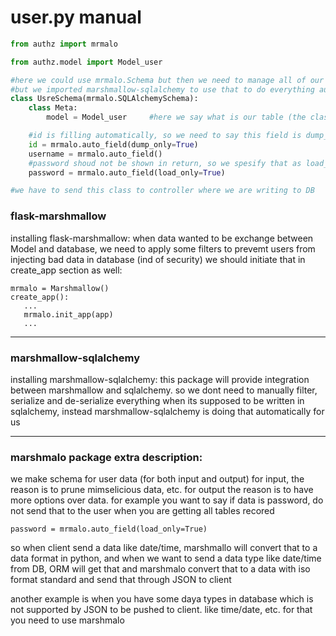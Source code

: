 # user.py manual

```python
from authz import mrmalo

from authz.model import Model_user

#here we could use mrmalo.Schema but then we need to manage all of our codes ourself 
#but we imported marshmallow-sqlalchemy to use that to do everything automated for us
class UsreSchema(mrmalo.SQLAlchemySchema):
    class Meta:
        model = Model_user     #here we say what is our table (the class we made for this table in model section)

    #id is filling automatically, so we need to say this field is dump_only
    id = mrmalo.auto_field(dump_only=True)
    username = mrmalo.auto_field()
    #password shoud not be shown in return, so we spesify that as load_only
    password = mrmalo.auto_field(load_only=True)

#we have to send this class to controller where we are writing to DB
```
### flask-marshmallow 
installing flask-marshmallow:
when data wanted to be exchange between Model and database, we need to apply some filters to prevemt users from injecting bad data in database (ind of security)
we should initiate that in create_app section as well:
```
mrmalo = Marshmallow()
create_app():
   ...
   mrmalo.init_app(app) 
   ...
```
---
### marshmallow-sqlalchemy 
installing marshmallow-sqlalchemy:
this package will provide integration between marshmallow and sqlalchemy. so we dont need to manually filter, serialize and de-serialize everything when its supposed to be written in sqlalchemy, instead marshmallow-sqlalchemy is doing that automatically for us

---
### marshmalo package extra description:
we make schema for user data (for both input and output)
for input, the reason is to prune mimselicious data, etc. 
for output the reason is to have more options over data. for example you want to say if data is password, do not send that to the user when you are getting all tables recored
```
password = mrmalo.auto_field(load_only=True)
```
so when client send a data like date/time, marshmallo will convert that to a data format in python, and when we want to send a data type like date/time from DB, ORM will get that and marshmalo convert that to a data with iso format standard and send that through JSON to client 

another example is when you have some daya types in database which is not supported by JSON to be pushed to client. like time/date, etc. for that you need to use marshmalo 